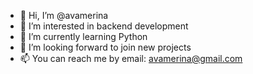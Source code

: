- 👋 Hi, I’m @avamerina
- 👀 I’m interested in backend development
- 🌱 I’m currently learning Python
- 💞️ I’m looking forward to join new projects
- 📫 You can reach me by email: avamerina@gmail.com

<!---
avamerina/avamerina is a ✨ special ✨ repository because its `README.md` (this file) appears on your GitHub profile.
You can click the Preview link to take a look at your changes.
--->

